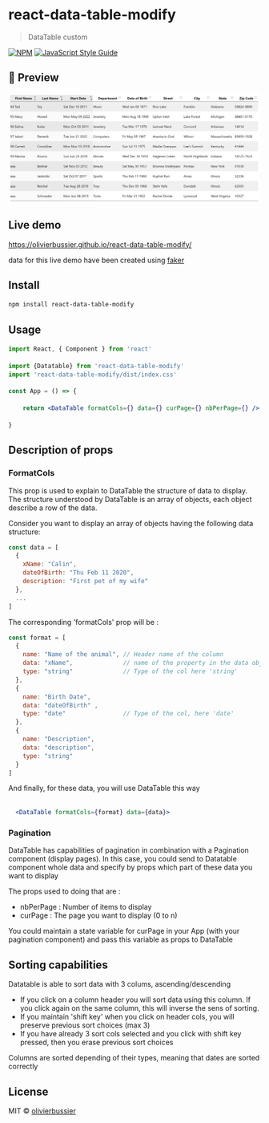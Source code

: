 # react-data-table-modify

> DataTable custom

[![NPM](https://img.shields.io/npm/v/react-data-table-modify)](https://www.npmjs.com/package/react-data-table-modify) [![JavaScript Style Guide](https://img.shields.io/badge/code_style-standard-brightgreen.svg)](https://standardjs.com)

## :mag_right: Preview
![image](https://raw.githubusercontent.com/olivierbussier/react-data-table-modify/main/image-doc/data-table.png)

## Live demo
https://olivierbussier.github.io/react-data-table-modify/

data for this live demo have been created using [faker](https://www.npmjs.com/package/@faker-js/faker)

## Install

```bash
npm install react-data-table-modify
```

## Usage

```jsx
import React, { Component } from 'react'

import {Datatable} from 'react-data-table-modify'
import 'react-data-table-modify/dist/index.css'

const App = () => {

    return <DataTable formatCols={} data={} curPage={} nbPerPage={} />

}
```
## Description of props


### FormatCols

This prop is used to explain to DataTable the structure of data to display. The structure understood by DataTable is an array of objects, each object describe a row of the data.

Consider you want to display an array of objects having the following data structure:
```jsx
const data = [
  {
    xName: "Calin",
    dateOfBirth: "Thu Feb 11 2020",
    description: "First pet of my wife"
  },
  ...
]
 ```
The corresponding 'formatCols' prop will be :
```jsx
const format = [
  {
    name: "Name of the animal", // Header name of the column
    data: "xName",              // name of the property in the data object
    type: "string"              // Type of the col here 'string'
  },
  {
    name: "Birth Date",
    data: "dateOfBirth" ,
    type: "date"                // Type of the col, here 'date'
  },
  {
    name: "Description",
    data: "description",
    type: "string"
  }
]
```
And finally, for these data, you will use DataTable this way

```jsx

  <DataTable formatCols={format} data={data}>
```

### Pagination
DataTable has capabilities of pagination in combination with a Pagination component (display pages). In this case, you could send to Datatable component whole data and specify by props which part of these data you want to display

The props used to doing that are :

- nbPerPage : Number of items to display
- curPage   : The page you want to display (0 to n)

You could maintain a state variable for curPage in your App (with your pagination component) and pass this variable as props to DataTable

## Sorting capabilities
Datatable is able to sort data with 3 colums, ascending/descending
- If you click on a column header you will sort data using this column. If you click again on the same column, this will inverse the sens of sorting.
- If you maintain 'shift key' when you click on header cols, you will preserve previous sort choices (max 3)
- If you have already 3 sort cols selected and you click with shift key pressed, then you erase previous sort choices

Columns are sorted depending of their types, meaning that dates are sorted correctly

## License

MIT © [olivierbussier](https://github.com/olivierbussier)
